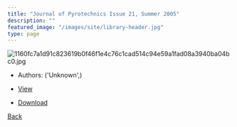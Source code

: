 ```yaml
---
title: "Journal of Pyrotechnics Issue 21, Summer 2005"
description: ""
featured_image: "/images/site/library-header.jpg"
type: page
---
```


![1160fc7a1d91c823619b0f46f1e4c76c1cad514c94e59a1fad08a3940ba04bc0.jpg](https://drive.google.com/uc?export=view&id=1C1F1pn8q_AzMmYQDHFIwQGvJSEc4FYWf)
* Authors: ('Unknown',)
* <a href="https://drive.google.com/uc?export=view&id=1NmwWaaOx1sakrzNciBwFapb__6UgEmA_" target="_blank">View</a>

* [Download](https://drive.google.com/uc?export=download&id=1NmwWaaOx1sakrzNciBwFapb__6UgEmA_)

[Back](/library/)
